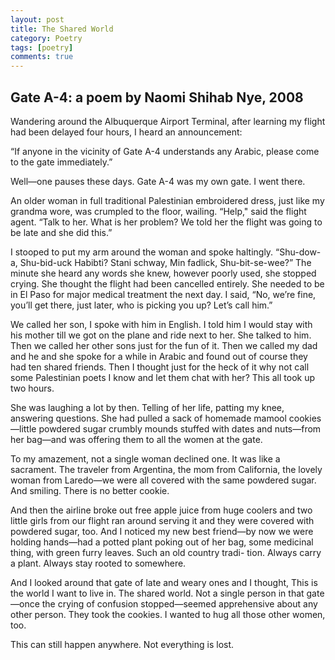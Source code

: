 ```yaml
---
layout: post
title: The Shared World
category: Poetry
tags: [poetry]
comments: true
---
```

<h2>Gate A-4: a poem by Naomi Shihab Nye, 2008</h2>

<p>
Wandering around the Albuquerque Airport Terminal, after learning
my flight had been delayed four hours, I heard an announcement:</p>

<p>
“If anyone in the vicinity of Gate A-4 understands any Arabic, please come to the gate immediately.”</p>

<p>
Well—one pauses these days. Gate A-4 was my own gate. I went there.</p>

<p>
An older woman in full traditional Palestinian embroidered dress, just like my grandma wore, was crumpled to the floor, wailing. “Help," said the flight agent. “Talk to her. What is her problem? We told her the flight was going to be late and she did this.”</p>

<p>
I stooped to put my arm around the woman and spoke haltingly.
“Shu-dow-a, Shu-bid-uck Habibti? Stani schway, Min fadlick, Shu-bit-se-wee?” The minute she heard any words she knew, however poorly used, she stopped crying. She thought the flight had been cancelled entirely. She needed to be in El Paso for major medical treatment the next day. I said, “No, we’re fine, you’ll get there, just later, who is picking you up? Let’s call him.”</p>
<p>
We called her son, I spoke with him in English. I told him I would
stay with his mother till we got on the plane and ride next to
her. She talked to him. Then we called her other sons just
for the fun of it. Then we called my dad and he and she spoke for a while in Arabic and found out of course they had ten shared friends. Then I thought just for the heck of it why not call some Palestinian poets I know and let them chat with her? This all took up two hours.</p>
<p>
She was laughing a lot by then. Telling of her life, patting my knee, answering questions. She had pulled a sack of homemade mamool cookies—little powdered sugar crumbly mounds stuffed with dates and nuts—from her bag—and was offering them to all the women at the gate.</p>
<p>
To my amazement, not a single woman declined one. It was like a
sacrament. The traveler from Argentina, the mom from California, the lovely woman from Laredo—we were all covered with the same powdered sugar. And smiling. There is no better cookie.</p>
<p>
And then the airline broke out free apple juice from huge coolers and two little girls from our flight ran around serving it and they were covered with powdered sugar, too. And I noticed my new best friend—by now we were holding hands—had a potted plant poking out of her bag, some medicinal thing, with green furry leaves. Such an old country tradi-
tion. Always carry a plant. Always stay rooted to somewhere.</p>
<p>
And I looked around that gate of late and weary ones and I thought,
This is the world I want to live in. The shared world. Not a single person in that gate—once the crying of confusion stopped—seemed apprehensive about any other person. They took the cookies. I wanted to hug all those other women, too.</p>
<p>
This can still happen anywhere. Not everything is lost.
</p>